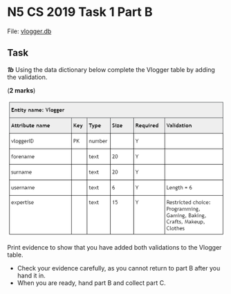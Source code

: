# N5 CS 2019 Task 1 Part B


File: [vlogger.db](assets/Vlogger.db "Download file")


## Task

___1b___ Using the data dictionary below complete the Vlogger table by adding the validation.

(__2 marks__)

![Data dictionary](assets/dd.png)

Print evidence to show that you have added both validations to the Vlogger table.

* Check your evidence carefully, as you cannot return to part B after you hand it in.
* When you are ready, hand part B and collect part C.
